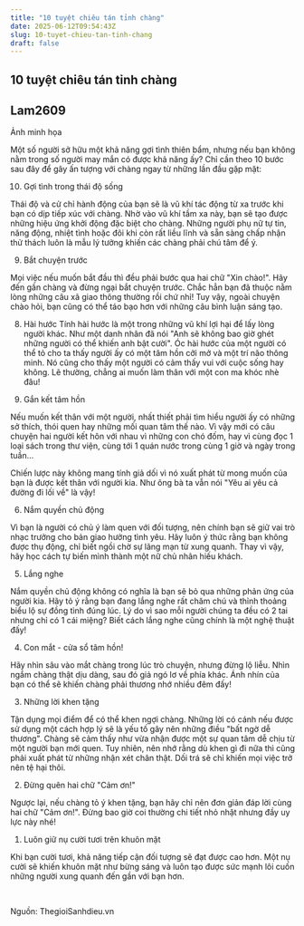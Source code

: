 ```yaml
---
title: "10 tuyệt chiêu tán tỉnh chàng"
date: 2025-06-12T09:54:43Z
slug: 10-tuyet-chieu-tan-tinh-chang
draft: false
---
```


## 10 tuyệt chiêu tán tỉnh chàng

## Lam2609

Ảnh minh họa

​Một số người sở hữu một khả năng gợi tình thiên bẩm, nhưng nếu bạn không nằm trong số người may mắn có được khả năng ấy? Chỉ cần theo 10 bước sau đây để gây ấn tượng với chàng ngay từ những lần đầu gặp mặt:


10. Gợi tình trong thái độ sống

Thái độ và cử chỉ hành động của bạn sẽ là vũ khí tác động từ xa trước khi bạn có dịp tiếp xúc với chàng. Nhờ vào vũ khí tầm xa này, bạn sẽ tạo được những hiệu ứng khởi động đặc biệt cho chàng. Những người phụ nữ tự tin, năng động, nhiệt tình hoặc đôi khi còn rất liều lĩnh và sẵn sàng chấp nhận thử thách luôn là mẫu lý tưởng khiến các chàng phải chú tâm để ý.
​

9. Bắt chuyện trước

Mọi việc nếu muốn bắt đầu thì đều phải bước qua hai chữ "Xin chào!". Hãy đến gần chàng và đừng ngại bắt chuyện trước. Chắc hẳn bạn đã thuộc nằm lòng những câu xã giao thông thường rồi chứ nhỉ! Tuy vậy, ngoài chuyện chào hỏi, bạn cũng có thể táo bạo hơn với những câu bình luận sáng tạo.
​

8. Hài hước
Tính hài hước là một trong những vũ khí lợi hại để lấy lòng người khác. Như một danh nhân đã nói "Anh sẽ không bao giờ ghét những người có thể khiến anh bật cười". Óc hài hước của một người có thể tỏ cho ta thấy người ấy có một tâm hồn cởi mở và một trí não thông minh. Nó cũng cho thấy một người có cảm thấy vui với cuộc sống hay không. Lẽ thường, chẳng ai muốn làm thân với một con ma khóc nhè đâu!
​

7. Gắn kết tâm hồn

Nếu muốn kết thân với một người, nhất thiết phải tìm hiểu người ấy có những sở thích, thói quen hay những mối quan tâm thế nào. Vì vậy mới có câu chuyện hai người kết hôn với nhau vì những con chó đốm, hay vì cùng đọc 1 loại sách trong thư viện, cùng tới 1 quán nước trong cùng 1 giờ và ngày trong tuần...

 Chiến lược này không mang tính giả dối vì nó xuất phát từ mong muốn của bạn là được kết thân với người kia. Như ông bà ta vẫn nói "Yêu ai yêu cả đường đi lối về" là vậy!
​

6. Nắm quyền chủ động

Vì bạn là người có chủ ý làm quen với đối tượng, nên chính bạn sẽ giữ vai trò nhạc trưởng cho bản giao hưởng tình yêu. Hãy luôn ý thức rằng bạn không được thụ động, chỉ biết ngồi chờ sự lãng mạn từ xung quanh. Thay vì vậy, hãy học cách tự biến mình thành một nữ chủ nhân hiếu khách.
​

5. Lắng nghe

Nắm quyền chủ động không có nghĩa là bạn sẽ bỏ qua những phản ứng của người kia. Hãy tỏ ý rằng bạn đang lắng nghe rất chăm chú và thỉnh thoảng biểu lộ sự đồng tình đúng lúc. Lý do vì sao mỗi người chúng ta đều có 2 tai nhưng chỉ có 1 cái miệng? Biết cách lắng nghe cũng chính là một nghệ thuật đấy!
​

4. Con mắt - cửa sổ tâm hồn!

Hãy nhìn sâu vào mắt chàng trong lúc trò chuyện, nhưng đừng lộ liễu. Nhìn ngắm chàng thật dịu dàng, sau đó giả ngó lơ về phía khác. Ánh nhín của bạn có thể sẽ khiến chàng phải thương nhớ nhiều đêm đấy!
​

3. Những lời khen tặng

Tận dụng mọi điểm để có thể khen ngợi chàng. Những lời có cánh nếu được sử dụng một cách hợp lý sẽ là yếu tố gây nên những điều "bất ngờ dễ thương". Chàng sẽ cảm thấy như vừa nhận được một sự quan tâm dễ chịu từ một người bạn mới quen. Tuy nhiên, nên nhớ rằng dù khen gì đi nữa thì cũng phải xuất phát từ những nhận xét chân thật. Dối trá sẽ chỉ khiến mọi việc trở nên tệ hại thôi.
​

2. Đừng quên hai chữ "Cảm ơn!"

Ngược lại, nếu chàng tỏ ý khen tặng, bạn hãy chỉ nên đơn giản đáp lời cùng hai chữ "Cảm ơn!". Đừng bao giờ coi thường chi tiết nhỏ nhặt nhưng đầy uy lực này nhé!
​

1. Luôn giữ nụ cười tươi trên khuôn mặt

Khi bạn cười tươi, khả năng tiếp cận đối tượng sẽ đạt được cao hơn. Một nụ cười sẽ khiến khuôn mặt như bừng sáng và luôn tạo được sức mạnh lôi cuốn những người xung quanh đến gần với bạn hơn.

​

Nguồn: ThegioiSanhdieu.vn